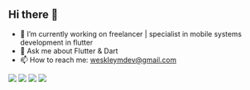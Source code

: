 ## Hi there 👋

- 🔭 I’m currently working on freelancer | specialist in mobile systems development in flutter
- 💬 Ask me about Flutter & Dart
- 📫 How to reach me: weskleymdev@gmail.com

<div>
  <img src="https://cdn.jsdelivr.net/gh/devicons/devicon@latest/icons/flutter/flutter-original.svg" />
  <img src="https://cdn.jsdelivr.net/gh/devicons/devicon@latest/icons/dart/dart-original.svg" />
  <img src="https://cdn.jsdelivr.net/gh/devicons/devicon@latest/icons/android/android-original-wordmark.svg" />
  <img src="https://cdn.jsdelivr.net/gh/devicons/devicon@latest/icons/kotlin/kotlin-original.svg" />
</div>
